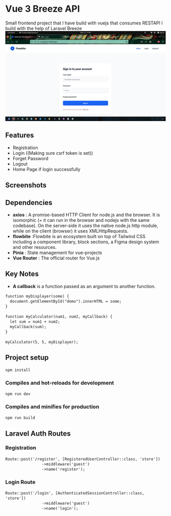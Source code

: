# Vue 3 Breeze API
 Small frontend project that l have build with vuejs that consumes RESTAPI l build with the help of Laravel Breeze
 <img  src="https://github.com/Tapiwa-1/Tapiwa-1/blob/main/vue-breeze-api.png"/> 
 
## Features

- Registration
- Login ((Making sure csrf token is set))
- Forget Password
- Logout
- Home Page if login successfully

## Screenshots


## Dependencies

- <b>axios</b> :  A promise-based HTTP Client for node.js and the browser. It is isomorphic (= it can run in the browser and nodejs with the same codebase). On the server-side it uses the native node.js http module, while on the client (browser) it uses XMLHttpRequests.
- <b>flowbite</b> :Flowbite is an ecosystem built on top of Tailwind CSS including a component library, block sections, a Figma design system and other resources.
- <b>Pinia</b> : State management for vue-projects
- <b>Vue Router</b> : The official router for Vue.js

## Key Notes
- <b>A callback</b> is a function passed as an argument to another function.
```
function myDisplayer(some) {
  document.getElementById("demo").innerHTML = some;
}

function myCalculator(num1, num2, myCallback) {
  let sum = num1 + num2;
  myCallback(sum);
}

myCalculator(5, 5, myDisplayer);

```

## Project setup
```
npm install
```

### Compiles and hot-reloads for development
```
npm run dev
```

### Compiles and minifies for production
```
npm run build
```
## Laravel Auth Routes
### Registration
```
Route::post('/register', [RegisteredUserController::class, 'store'])
                ->middleware('guest')
                ->name('register');
```
### Login Route
```
Route::post('/login', [AuthenticatedSessionController::class, 'store'])
                ->middleware('guest')
                ->name('login');

```
